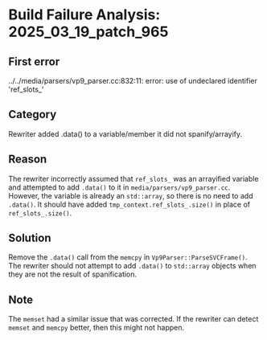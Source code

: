 # Build Failure Analysis: 2025_03_19_patch_965

## First error

../../media/parsers/vp9_parser.cc:832:11: error: use of undeclared identifier 'ref_slots_'

## Category
Rewriter added .data() to a variable/member it did not spanify/arrayify.

## Reason
The rewriter incorrectly assumed that `ref_slots_` was an arrayified variable and attempted to add `.data()` to it in `media/parsers/vp9_parser.cc`. However, the variable is already an `std::array`, so there is no need to add `.data()`. It should have added `tmp_context.ref_slots_.size()` in place of `ref_slots_.size()`.

## Solution
Remove the `.data()` call from the `memcpy` in `Vp9Parser::ParseSVCFrame()`. The rewriter should not attempt to add `.data()` to `std::array` objects when they are not the result of spanification.
## Note
The `memset` had a similar issue that was corrected. If the rewriter can detect `memset` and `memcpy` better, then this might not happen.